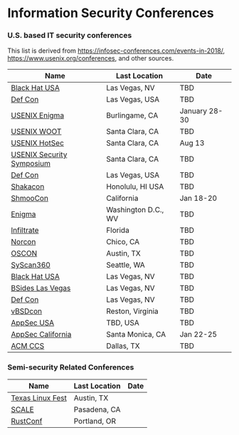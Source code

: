 # Information Security Conferences
### U.S. based IT security conferences
This list is derived from https://infosec-conferences.com/events-in-2018/, https://www.usenix.org/conferences,  and other sources.

| Name | Last Location | Date |
| --- | --- | --- |
| [Black Hat USA](https://www.blackhat.com/) | Las Vegas, NV | TBD |
| [Def Con](https://www.defcon.org/) | Las Vegas, USA | TBD |
| [USENIX Enigma](https://www.usenix.org/conference/enigma2019) | Burlingame, CA | January 28-30 |
| [USENIX WOOT](https://www.usenix.org/conference/woot19) | Santa Clara, CA | TBD |
| [USENIX HotSec](https://www.usenix.org/conference/hotsec19/) | Santa Clara, CA |  Aug 13 |
| [USENIX Security Symposium](https://www.usenix.org/conference/usenixsecurity19/) | Santa Clara, CA |  TBD |
| [Def Con](https://www.defcon.org/) | Las Vegas, USA |  TBD |
| [Shakacon](https://www.shakacon.org/) | Honolulu, HI USA | TBD |
| [ShmooCon](http://shmoocon.org/) | California | Jan 18-20 |
| [Enigma](https://www.usenix.org/conference/enigma2017/) | Washington D.C., WV | TBD |
| [Infiltrate](https://infiltratecon.com/) | Florida | TBD |
| [Norcon](http://norcon.info/) | Chico, CA | TBD |
| [OSCON](https://conferences.oreilly.com/oscon/oscon-tx) | Austin, TX | TBD |
| [SyScan360](https://www.syscan360.org/) | Seattle, WA | TBD |
| [Black Hat USA](https://www.blackhat.com/) | Las Vegas, NV | TBD |
| [BSides Las Vegas](https://www.bsideslv.org/) | Las Vegas, NV | TBD |
| [Def Con](https://defcon.org/) | Las Vegas, NV | TBD |
| [vBSDcon](https://www.vbsdcon.com/) | Reston, Virginia | TBD |
| [AppSec USA](https://appsecusa.org/) | TBD, USA | TBD |
| [AppSec California](https://2019.appseccalifornia.org/) | Santa Monica, CA | Jan 22-25 |
| [ACM CCS](http://www.codaspy.org/) | Dallas, TX | TBD |

### Semi-security Related Conferences
| Name | Last Location | Date |
| --- | --- | --- |
| [Texas Linux Fest](https://www.texaslinuxfest.org/) | Austin, TX | 
| [SCALE](https://socallinuxexpo.org/) | Pasadena, CA |
| [RustConf](http://rustconf.com/) | Portland, OR | 
